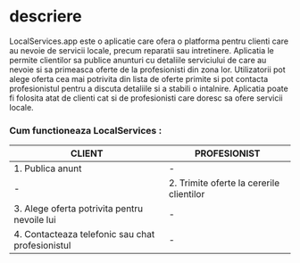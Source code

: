 # descriere 


LocalServices.app este o aplicatie care ofera o platforma pentru clienti care au nevoie de servicii locale, precum reparatii sau intretinere. Aplicatia le permite clientilor sa publice anunturi cu detaliile serviciului de care au nevoie si sa primeasca oferte de la profesionisti din zona lor. Utilizatorii pot alege oferta cea mai potrivita din lista de oferte primite si pot contacta profesionistul pentru a discuta detaliile si a stabili o intalnire. Aplicatia poate fi folosita atat de clienti cat si de profesionisti care doresc sa ofere servicii locale.


### Cum functioneaza LocalServices :

| CLIENT | PROFESIONIST |
| --- | --- |
| 1. Publica anunt  | - |
| - | 2. Trimite oferte la cererile clientilor |
| 3. Alege oferta potrivita pentru nevoile lui  | - |
| 4. Contacteaza telefonic sau chat profesionistul  | - |
